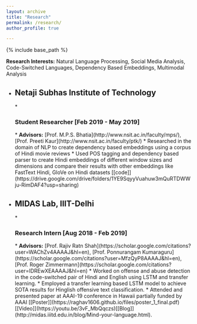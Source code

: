 ```yaml
---
layout: archive
title: "Research"
permalink: /research/
author_profile: true

---
```


{% include base_path %}

<b>Research Interests:</b> Natural Language Processing, Social Media Analysis, Code-Switched Languages, Dependency Based Embeddings, Multimodal Analysis

* <h2>Netaji Subhas Institute of Technology</h2>
  * <h3>Student Researcher [Feb 2019 - May 2019]</h3> 
    * <b>Advisors:</b> [Prof. M.P.S. Bhatia](http://www.nsit.ac.in/faculty/mps/), [Prof. Preeti Kaur](http://www.nsit.ac.in/faculty/ptk/)
    * Researched in the domain of NLP to create dependency based embeddings using a corpus of Hindi movie reviews
    * Used POS tagging and dependency based parser to create Hindi embeddings of different window sizes and dimensions and compare their results with other embeddings like FastText Hindi, GloVe on Hindi datasets [[code]](https://drive.google.com/drive/folders/1YE9SqyyVuahuw3mQuRTDWWju-RimDAF4?usp=sharing)

* <h2>MIDAS Lab, IIIT-Delhi</h2>
  * <h3>Research Intern [Aug 2018 - Feb 2019]</h3>
    * <b>Advisors:</b> [Prof. Rajiv Ratn Shah](https://scholar.google.com/citations?user=WAChZv4AAAAJ&hl=en), [Prof. Ponnurangam Kumaraguru](https://scholar.google.com/citations?user=MfzQyP8AAAAJ&hl=en), [Prof. Roger Zimmermann](https://scholar.google.com/citations?user=IDREwXEAAAAJ&hl=en)
    * Worked on offense and abuse detection in the code-switched pair of Hindi and English using LSTM and transfer learning.
    * Employed a transfer learning based LSTM model to achieve SOTA results for Hinglish offensive text classification.
    * Attended and presented paper at AAAI-19 conference in Hawaii partially funded by AAAI [[Poster]](https://raghav1606.github.io/files/poster_1_final.pdf)[[Video]](https://youtu.be/3vF_MbQqczs)[[Blog]](http://midas.iiitd.edu.in/blog/Mind-your-language.html).